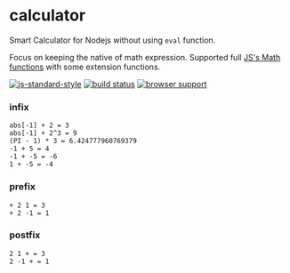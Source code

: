 # calculator
Smart Calculator for Nodejs without using `eval` function. 

Focus on keeping the native of math expression.
Supported full [JS's Math functions](https://developer.mozilla.org/en/docs/Web/JavaScript/Reference/Global_Objects/Math) with some extension functions. 

[![js-standard-style](https://cdn.rawgit.com/feross/standard/master/badge.svg)](https://github.com/feross/standard) 
[![build status](https://secure.travis-ci.org/dominhhai/calculator.svg)](http://travis-ci.org/dominhhai/calculator)
[![browser support](https://ci.testling.com/dominhhai/calculator.png)](https://ci.testling.com/dominhhai/calculator)

### infix
```
abs[-1] + 2 = 3
abs[-1] + 2^3 = 9
(PI - 1) * 3 = 6.424777960769379
-1 + 5 = 4
-1 + -5 = -6
1 + -5 = -4
```

### prefix
```
+ 2 1 = 3
+ 2 -1 = 1
```

### postfix
```
2 1 + = 3
2 -1 + = 1
```
